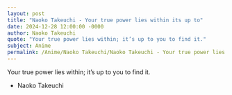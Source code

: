 ```yaml
---
layout: post
title: "Naoko Takeuchi - Your true power lies within its up to"
date: 2024-12-28 12:00:00 -0000
author: Naoko Takeuchi
quote: "Your true power lies within; it’s up to you to find it."
subject: Anime
permalink: /Anime/Naoko Takeuchi/Naoko Takeuchi - Your true power lies within its up to
---
```


Your true power lies within; it’s up to you to find it.

- Naoko Takeuchi
